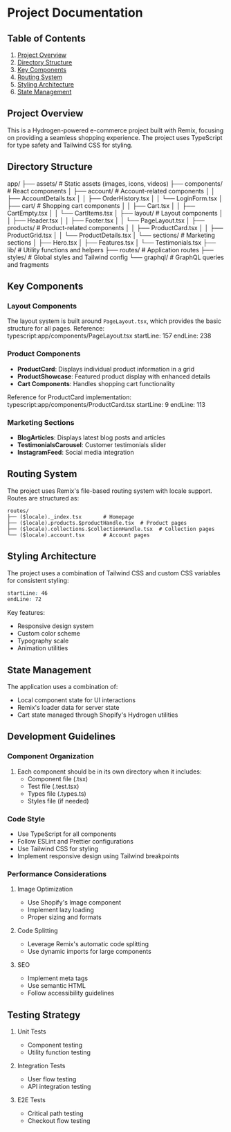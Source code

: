 # Project Documentation

## Table of Contents
1. [Project Overview](#project-overview)
2. [Directory Structure](#directory-structure)
3. [Key Components](#key-components)
4. [Routing System](#routing-system)
5. [Styling Architecture](#styling-architecture)
6. [State Management](#state-management)

## Project Overview
This is a Hydrogen-powered e-commerce project built with Remix, focusing on providing a seamless shopping experience. The project uses TypeScript for type safety and Tailwind CSS for styling.

## Directory Structure

app/
├── assets/ # Static assets (images, icons, videos)
├── components/ # React components
│ ├── account/ # Account-related components
│ │ ├── AccountDetails.tsx
│ │ ├── OrderHistory.tsx
│ │ └── LoginForm.tsx
│ ├── cart/ # Shopping cart components
│ │ ├── Cart.tsx
│ │ ├── CartEmpty.tsx
│ │ └── CartItems.tsx
│ ├── layout/ # Layout components
│ │ ├── Header.tsx
│ │ ├── Footer.tsx
│ │ └── PageLayout.tsx
│ ├── products/ # Product-related components
│ │ ├── ProductCard.tsx
│ │ ├── ProductGrid.tsx
│ │ └── ProductDetails.tsx
│ └── sections/ # Marketing sections
│ ├── Hero.tsx
│ ├── Features.tsx
│ └── Testimonials.tsx
├── lib/ # Utility functions and helpers
├── routes/ # Application routes
├── styles/ # Global styles and Tailwind config
└── graphql/ # GraphQL queries and fragments

## Key Components

### Layout Components
The layout system is built around `PageLayout.tsx`, which provides the basic structure for all pages. Reference:
typescript:app/components/PageLayout.tsx
startLine: 157
endLine: 238

### Product Components
- **ProductCard**: Displays individual product information in a grid
- **ProductShowcase**: Featured product display with enhanced details
- **Cart Components**: Handles shopping cart functionality

Reference for ProductCard implementation:
typescript:app/components/ProductCard.tsx
startLine: 9
endLine: 113

### Marketing Sections
- **BlogArticles**: Displays latest blog posts and articles
- **TestimonialsCarousel**: Customer testimonials slider
- **InstagramFeed**: Social media integration

## Routing System
The project uses Remix's file-based routing system with locale support. Routes are structured as:

```
routes/
├── ($locale)._index.tsx       # Homepage
├── ($locale).products.$productHandle.tsx  # Product pages
├── ($locale).collections.$collectionHandle.tsx  # Collection pages
└── ($locale).account.tsx      # Account pages
```

## Styling Architecture
The project uses a combination of Tailwind CSS and custom CSS variables for consistent styling:

```css:app/styles/app.css
startLine: 46
endLine: 72
```

Key features:
- Responsive design system
- Custom color scheme
- Typography scale
- Animation utilities

## State Management
The application uses a combination of:
- Local component state for UI interactions
- Remix's loader data for server state
- Cart state managed through Shopify's Hydrogen utilities

## Development Guidelines

### Component Organization
1. Each component should be in its own directory when it includes:
   - Component file (.tsx)
   - Test file (.test.tsx)
   - Types file (.types.ts)
   - Styles file (if needed)

### Code Style
- Use TypeScript for all components
- Follow ESLint and Prettier configurations
- Use Tailwind CSS for styling
- Implement responsive design using Tailwind breakpoints

### Performance Considerations
1. Image Optimization
   - Use Shopify's Image component
   - Implement lazy loading
   - Proper sizing and formats

2. Code Splitting
   - Leverage Remix's automatic code splitting
   - Use dynamic imports for large components

3. SEO
   - Implement meta tags
   - Use semantic HTML
   - Follow accessibility guidelines

## Testing Strategy
1. Unit Tests
   - Component testing
   - Utility function testing

2. Integration Tests
   - User flow testing
   - API integration testing

3. E2E Tests
   - Critical path testing
   - Checkout flow testing